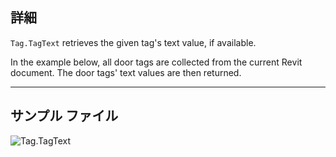 ## 詳細
`Tag.TagText` retrieves the given tag's text value, if available.

In the example below, all door tags are collected from the current Revit document. The door tags' text values are then returned.
___
## サンプル ファイル

![Tag.TagText](./Revit.Elements.Tag.TagText_img.jpg)

